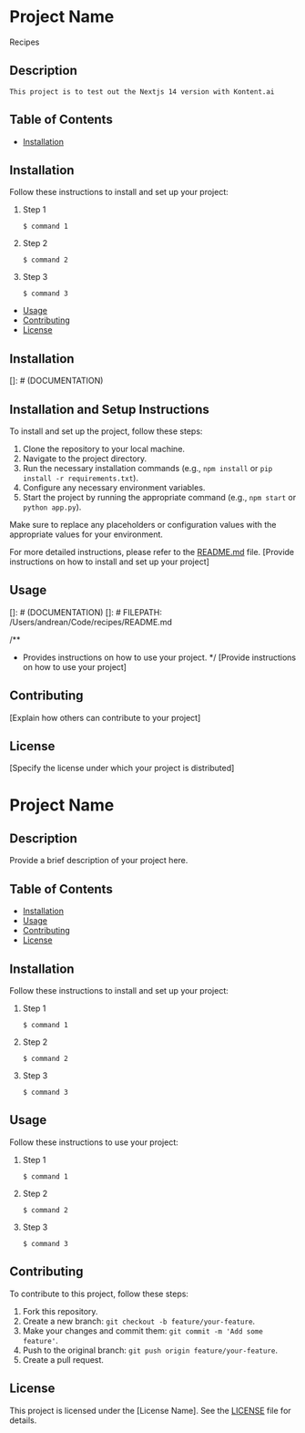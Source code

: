 # Project Name

Recipes

## Description

    This project is to test out the Nextjs 14 version with Kontent.ai

## Table of Contents

- [Installation](#installation)

## Installation

Follow these instructions to install and set up your project:

1. Step 1

   ```shell
   $ command 1
   ```

2. Step 2

   ```shell
   $ command 2
   ```

3. Step 3
   ```shell
   $ command 3
   ```

- [Usage](#usage)
- [Contributing](#contributing)
- [License](#license)

## Installation

[]: # (DOCUMENTATION)

## Installation and Setup Instructions

To install and set up the project, follow these steps:

1. Clone the repository to your local machine.
2. Navigate to the project directory.
3. Run the necessary installation commands (e.g., `npm install` or `pip install -r requirements.txt`).
4. Configure any necessary environment variables.
5. Start the project by running the appropriate command (e.g., `npm start` or `python app.py`).

Make sure to replace any placeholders or configuration values with the appropriate values for your environment.

For more detailed instructions, please refer to the [README.md](/Users/andrean/Code/recipes/README.md) file.
[Provide instructions on how to install and set up your project]

## Usage

[]: # (DOCUMENTATION)
[]: # FILEPATH: /Users/andrean/Code/recipes/README.md

/\*\*

- Provides instructions on how to use your project.
  \*/
  [Provide instructions on how to use your project]

## Contributing

[Explain how others can contribute to your project]

## License

[Specify the license under which your project is distributed]

# Project Name

## Description

Provide a brief description of your project here.

## Table of Contents

- [Installation](#installation)
- [Usage](#usage)
- [Contributing](#contributing)
- [License](#license)

## Installation

Follow these instructions to install and set up your project:

1. Step 1

   ```shell
   $ command 1
   ```

2. Step 2

   ```shell
   $ command 2
   ```

3. Step 3
   ```shell
   $ command 3
   ```

## Usage

Follow these instructions to use your project:

1. Step 1

   ```shell
   $ command 1
   ```

2. Step 2

   ```shell
   $ command 2
   ```

3. Step 3
   ```shell
   $ command 3
   ```

## Contributing

To contribute to this project, follow these steps:

1. Fork this repository.
2. Create a new branch: `git checkout -b feature/your-feature`.
3. Make your changes and commit them: `git commit -m 'Add some feature'`.
4. Push to the original branch: `git push origin feature/your-feature`.
5. Create a pull request.

## License

This project is licensed under the [License Name]. See the [LICENSE](LICENSE) file for details.
